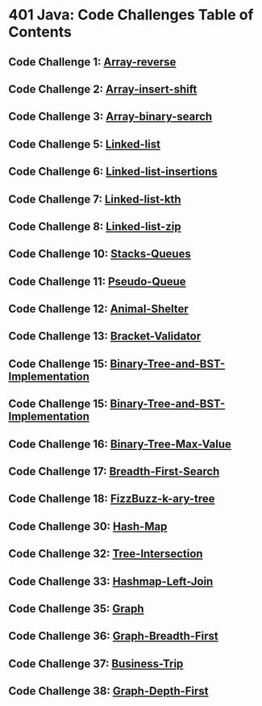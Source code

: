 # 401 Java: Code Challenges Table of Contents

## Code Challenge 1: [Array-reverse](./array-reverse/README.md)
## Code Challenge 2: [Array-insert-shift](./array-insert-shift/README.md)
## Code Challenge 3: [Array-binary-search](./array-binary-search/README.md)
## Code Challenge 5: [Linked-list](./datastructures/code-challenge-readmes/linked-list-readme.md)
## Code Challenge 6: [Linked-list-insertions](./datastructures/code-challenge-readmes/linked-list-insertions-readme.md)
## Code Challenge 7: [Linked-list-kth](./datastructures/code-challenge-readmes/linked-list-kth-from-end-readme.md)
## Code Challenge 8: [Linked-list-zip](./datastructures/code-challenge-readmes/linked-list-zip.md)
## Code Challenge 10: [Stacks-Queues](./datastructures/code-challenge-readmes/stacks-queues.md)
## Code Challenge 11: [Pseudo-Queue](./datastructures/code-challenge-readmes/Pseudo-queues.md)
## Code Challenge 12: [Animal-Shelter](./datastructures/code-challenge-readmes/stack-queue-animal-shelter.md)
## Code Challenge 13: [Bracket-Validator](./datastructures/code-challenge-readmes/multi-bracket-validation.md)
## Code Challenge 15: [Binary-Tree-and-BST-Implementation](./datastructures/code-challenge-readmes/binary-tree-and-BST-implementation.md)
## Code Challenge 15: [Binary-Tree-and-BST-Implementation](./datastructures/code-challenge-readmes/binary-tree-and-BST-implementation.md)
## Code Challenge 16: [Binary-Tree-Max-Value](./datastructures/code-challenge-readmes/binary-tree-max-value.md)
## Code Challenge 17: [Breadth-First-Search](./datastructures/code-challenge-readmes/breadth-first-traversal.md)
## Code Challenge 18: [FizzBuzz-k-ary-tree](./datastructures/code-challenge-readmes/tree-fizz-buzz.md)
## Code Challenge 30: [Hash-Map](./datastructures/code-challenge-readmes/hashMap.md)
## Code Challenge 32: [Tree-Intersection](./datastructures/code-challenge-readmes/tree-intersection.md)
## Code Challenge 33: [Hashmap-Left-Join](./datastructures/code-challenge-readmes/hashmap-left-join.md)
## Code Challenge 35: [Graph](./datastructures/code-challenge-readmes/graph.md)
## Code Challenge 36: [Graph-Breadth-First](./datastructures/code-challenges-readmes/graph-breadth-first.md)
## Code Challenge 37: [Business-Trip](./datastructures/code-challenges-readmes/business-trip.md)
## Code Challenge 38: [Graph-Depth-First](./datastructures/code-challenges-readmes/graph-depth-first.md)